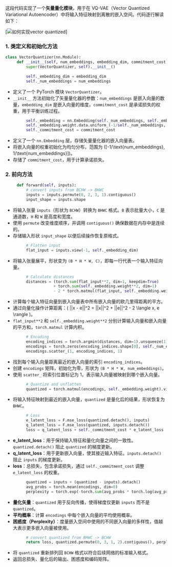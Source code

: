 这段代码实现了一个**矢量量化模块**，用于在 VQ-VAE（Vector Quantized Variational Autoencoder）中将输入特征映射到离散的嵌入空间。代码逐行解读如下：

[![如何实现vector quantized](https://mp.weixin.qq.com/s?__biz=MzI1MjQ2OTQ3Ng==&mid=2247642409&idx=2&sn=24cf7d7dd8625f647dcd66e8df46ce4c&chksm=e9efa4a2de982db4b776f2007534b2ae8d31248c9b91436f1301eff18250a45d225466b01393&scene=27)]



### 1. 类定义和初始化方法

```python
class VectorQuantizer(nn.Module):
     def __init__(self, num_embeddings, embedding_dim, commitment_cost):
         super(VectorQuantizer, self).__init__()
         
         self._embedding_dim = embedding_dim
         self._num_embeddings = num_embeddings
```
- 定义了一个 PyTorch 模块 `VectorQuantizer`。
- `__init__` 方法初始化了矢量量化器的参数：`num_embeddings` 是嵌入向量的数量，`embedding_dim` 是嵌入向量的维度，`commitment_cost` 是承诺损失的权重，用于平衡训练过程。

```python
         self._embedding = nn.Embedding(self._num_embeddings, self._embedding_dim)
         self._embedding.weight.data.uniform_(-1/self._num_embeddings, 1/self._num_embeddings)
         self._commitment_cost = commitment_cost
```
- 定义了一个 `nn.Embedding` 层，存储矢量量化器的嵌入向量表。
- 将嵌入向量的权重初始化为均匀分布，范围为 \([-1/\text{num_embeddings}, 1/\text{num_embeddings}]\)。
- 存储了 `commitment_cost`，用于计算承诺损失。

### 2. 前向方法

```python
     def forward(self, inputs):
         # convert inputs from BCHW -> BHWC
         inputs = inputs.permute(0, 2, 3, 1).contiguous()
         input_shape = inputs.shape
```
- 将输入张量 `inputs`（形状为 `BCHW`）转换为 `BHWC` 格式。`B` 表示批量大小，`C` 是通道数，`H` 和 `W` 是高度和宽度。
- 使用 `permute` 改变维度顺序，并调用 `contiguous()` 确保数据在内存中是连续的。
- 存储输入形状 `input_shape` 以便后续操作恢复原格式。

```python
         # Flatten input
         flat_input = inputs.view(-1, self._embedding_dim)
```
- 将输入张量展平，形状变为 `(B * H * W, C)`，即每一行代表一个输入特征向量。

```python
         # Calculate distances
         distances = (torch.sum(flat_input**2, dim=1, keepdim=True)
                     + torch.sum(self._embedding.weight**2, dim=1)
                     - 2 * torch.matmul(flat_input, self._embedding.weight.t()))
```
- 计算每个输入特征向量到嵌入向量表中所有嵌入向量的欧几里得距离的平方。
- 通过向量化操作计算距离：\( ||x - e||^2 = ||x||^2 + ||e||^2 - 2 \langle x, e \rangle \)。
- `flat_input**2` 和 `self._embedding.weight**2` 分别计算输入向量和嵌入向量的平方和，`torch.matmul` 计算内积。

```python
         # Encoding
         encoding_indices = torch.argmin(distances, dim=1).unsqueeze(1)
         encodings = torch.zeros(encoding_indices.shape[0], self._num_embeddings, device=inputs.device)
         encodings.scatter_(1, encoding_indices, 1)
```
- 找到每个输入向量距离最近的嵌入向量的索引 `encoding_indices`。
- 创建 `encodings` 矩阵，初始化为零，形状为 `(B * H * W, num_embeddings)`。
- 使用 `scatter_` 将索引位置标记为 1，表示输入向量被映射到哪个嵌入向量。

```python
         # Quantize and unflatten
         quantized = torch.matmul(encodings, self._embedding.weight).view(input_shape)
```
- 将输入特征映射到最近的嵌入向量，`quantized` 是量化后的结果，形状恢复为 `BHWC`。

```python
         # Loss
         e_latent_loss = F.mse_loss(quantized.detach(), inputs)
         q_latent_loss = F.mse_loss(quantized, inputs.detach())
         loss = q_latent_loss + self._commitment_cost * e_latent_loss
```
- **e_latent_loss**：用于保持输入特征和量化向量之间的一致性。`quantized.detach()` 阻止 `quantized` 的梯度更新。
- **q_latent_loss**：用于更新嵌入向量，使其接近输入特征。`inputs.detach()` 阻止 `inputs` 的梯度更新。
- **loss**：总损失，包含承诺损失，通过 `self._commitment_cost` 调整 `e_latent_loss` 的权重。

```python
         quantized = inputs + (quantized - inputs).detach()
         avg_probs = torch.mean(encodings, dim=0)
         perplexity = torch.exp(-torch.sum(avg_probs * torch.log(avg_probs + 1e-10)))
```
- **量化矢量**：`quantized` 用于反向传播，使得梯度仅更新 `inputs` 而不是 `quantized`。
- **平均概率**：计算 `encodings` 中每个嵌入向量的平均使用概率。
- **困惑度（Perplexity）**：度量嵌入空间中使用的不同嵌入向量的多样性，值越大表示更多嵌入向量被使用。

```python
         # convert quantized from BHWC -> BCHW
         return loss, quantized.permute(0, 3, 1, 2).contiguous(), perplexity, encodings
```
- 将 `quantized` 重新排列回 `BCHW` 格式以符合后续网络的标准输入格式。
- 返回总损失、量化后的输出、困惑度和编码矩阵。




